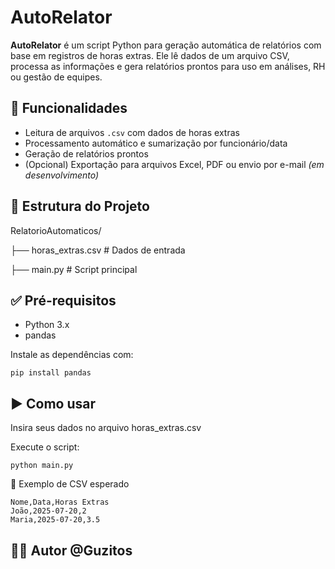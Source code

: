 # AutoRelator

**AutoRelator** é um script Python para geração automática de relatórios com base em registros de horas extras. Ele lê dados de um arquivo CSV, processa as informações e gera relatórios prontos para uso em análises, RH ou gestão de equipes.

## 🚀 Funcionalidades

- Leitura de arquivos `.csv` com dados de horas extras
- Processamento automático e sumarização por funcionário/data
- Geração de relatórios prontos
- (Opcional) Exportação para arquivos Excel, PDF ou envio por e-mail *(em desenvolvimento)*

## 📁 Estrutura do Projeto

RelatorioAutomaticos/

├── horas_extras.csv # Dados de entrada

├── main.py # Script principal

## ✅ Pré-requisitos

- Python 3.x
- pandas

Instale as dependências com:

```
pip install pandas
```

## ▶️ Como usar
Insira seus dados no arquivo horas_extras.csv

Execute o script:

```
python main.py
```

📌 Exemplo de CSV esperado
```
Nome,Data,Horas Extras
João,2025-07-20,2
Maria,2025-07-20,3.5
```

## 👨‍💻 Autor @Guzitos




